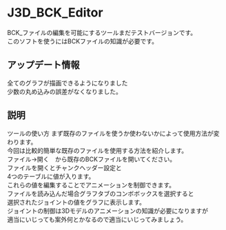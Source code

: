 # J3D_BCK_Editor
BCK_ファイルの編集を可能にするツールまだテストバージョンです。<br/>
このソフトを使うにはBCKファイルの知識が必要です。
## アップデート情報
全てのグラフが描画できるようになりました<br/>
少数の丸め込みの誤差がなくなりました。
## 説明
ツールの使い方
まず既存のファイルを使うか使わないかによって使用方法が変わります。<br/>
今回は比較的簡単な既存のファイルを使用する方法を紹介します。<br/>
ファイル→開く　から既存のBCKファイルを開いてください。<br/>
ファイルを開くとチャンクヘッダー設定と<br/>
4つのテーブルに値が入ります。<br/>
これらの値を編集することでアニメーションを制御できます。<br/>
ファイルを読み込んだ場合グラフタブのコンボボックスを選択すると<br/>
選択されたジョイントの値をグラフに表示します。<br/>
ジョイントの制御は3Dモデルのアニメーションの知識が必要になりますが<br/>
適当にいじっても案外何とかなるので適当にいじってみましょう。<br/>
